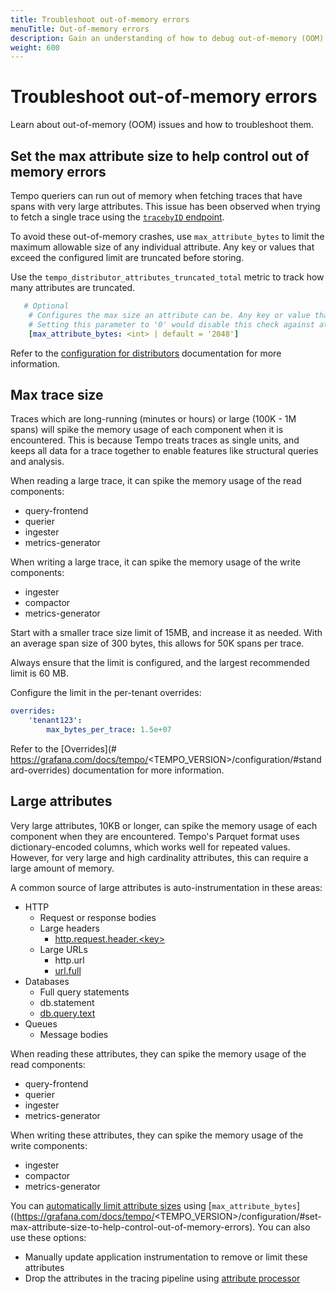 ```yaml
---
title: Troubleshoot out-of-memory errors
menuTitle: Out-of-memory errors
description: Gain an understanding of how to debug out-of-memory (OOM) errors.
weight: 600
---
```


# Troubleshoot out-of-memory errors

Learn about out-of-memory (OOM) issues and how to troubleshoot them.

## Set the max attribute size to help control out of memory errors

Tempo queriers can run out of memory when fetching traces that have spans with very large attributes.
This issue has been observed when trying to fetch a single trace using the [`tracebyID` endpoint](https://grafana.com/docs/tempo/latest/api_docs/#query).

To avoid these out-of-memory crashes, use `max_attribute_bytes` to limit the maximum allowable size of any individual attribute.
Any key or values that exceed the configured limit are truncated before storing.

Use the `tempo_distributor_attributes_truncated_total` metric to track how many attributes are truncated.

```yaml
   # Optional
    # Configures the max size an attribute can be. Any key or value that exceeds this limit will be truncated before storing
    # Setting this parameter to '0' would disable this check against attribute size
    [max_attribute_bytes: <int> | default = '2048']
```

Refer to the [configuration for distributors](https://grafana.com/docs/tempo/<TEMPO_VERSION>/configuration/#set-max-attribute-size-to-help-control-out-of-memory-errors) documentation for more information.

## Max trace size

Traces which are long-running (minutes or hours) or large (100K - 1M spans) will spike the memory usage of each component when it is encountered.
This is because Tempo treats traces as single units, and keeps all data for a trace together to enable features like structural queries and analysis.

When reading a large trace, it can spike the memory usage of the read components:

* query-frontend
* querier
* ingester
* metrics-generator

When writing a large trace, it can spike the memory usage of the write components:

* ingester
* compactor
* metrics-generator

Start with a smaller trace size limit of 15MB, and increase it as needed.
With an average span size of 300 bytes, this allows for 50K spans per trace.

Always ensure that the limit is configured, and the largest recommended limit is 60 MB.

Configure the limit in the per-tenant overrides:

```yaml
overrides:
    'tenant123':
        max_bytes_per_trace: 1.5e+07
```

Refer to the [Overrides](# https://grafana.com/docs/tempo/<TEMPO_VERSION>/configuration/#standard-overrides) documentation for more information.

## Large attributes

Very large attributes, 10KB or longer, can spike the memory usage of each component when they are encountered.
Tempo's Parquet format uses dictionary-encoded columns, which works well for repeated values.
However, for very large and high cardinality attributes, this can require a large amount of memory.

A common source of large attributes is auto-instrumentation in these areas:

* HTTP
    * Request or response bodies
    * Large headers
        * [http.request.header.&lt;key>](https://opentelemetry.io/docs/specs/semconv/attributes-registry/http/)
    * Large URLs
        * http.url
        * [url.full](https://opentelemetry.io/docs/specs/semconv/attributes-registry/url/)
* Databases
    * Full query statements
    * db.statement
    * [db.query.text](https://opentelemetry.io/docs/specs/semconv/attributes-registry/db/)
* Queues
    * Message bodies

When reading these attributes, they can spike the memory usage of the read components:

* query-frontend
* querier
* ingester
* metrics-generator

When writing these attributes, they can spike the memory usage of the write components:
* ingester
* compactor
* metrics-generator

You can [automatically limit attribute sizes](https://github.com/grafana/tempo/pull/4335) using [`max_attribute_bytes`]((https://grafana.com/docs/tempo/<TEMPO_VERSION>/configuration/#set-max-attribute-size-to-help-control-out-of-memory-errors).
You can also use these options:

* Manually update application instrumentation to remove or limit these attributes
* Drop the attributes in the tracing pipeline using [attribute processor](https://github.com/open-telemetry/opentelemetry-collector-contrib/tree/main/processor/attributesprocessor)
